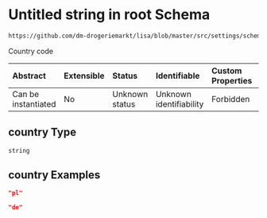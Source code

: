 # Untitled string in root Schema

```txt
https://github.com/dm-drogeriemarkt/lisa/blob/master/src/settings/schema.json#/properties/locations/items/properties/country
```

Country code

| Abstract            | Extensible | Status         | Identifiable            | Custom Properties | Additional Properties | Access Restrictions | Defined In                                                                               |
| :------------------ | :--------- | :------------- | :---------------------- | :---------------- | :-------------------- | :------------------ | :--------------------------------------------------------------------------------------- |
| Can be instantiated | No         | Unknown status | Unknown identifiability | Forbidden         | Allowed               | none                | [settings.schema.json\*](../../src/settings/settings.schema.json "open original schema") |

## country Type

`string`

## country Examples

```json
"pl"
```

```json
"de"
```
